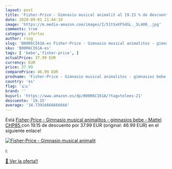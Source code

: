 ```yaml
---
layout: post
title: 'Fisher-Price - Gimnasio musical animalit al 19.15 % de descuento'
date: 2020-09-01 21:44:10
image: 'https://m.media-amazon.com/images/I/51tSxKF5dGL._SL400_.jpg'
comments: true
category: ofertas
author: ring
slug: 'B00R6CI61A-es Fisher-Price - Gimnasio musical animalitos - gimnasios...'
sku: 'B00R6CI61A-es'
tags: [ 'bebe','fisher-price', ]
actualPrice: 37.99 EUR
currency: EUR
price: 37.99
comparePrice: 46.99 EUR
prodname: 'Fisher-Price - Gimnasio musical animalitos - gimnasios bebe -  Mattel CHP85 '
country: 'es'
flag: '🇪🇸'
brand: ''
buyurl: 'https://www.amazon.es/dp/B00R6CI61A/?tag=tolees-21'
descuento: '19.15'
average: '34.73916666666666'
---
```


Está [Fisher-Price - Gimnasio musical animalitos - gimnasios bebe -  Mattel CHP85 ](https://www.amazon.es/dp/B00R6CI61A/?tag=tolees-21) con 19.15 de descuento por 37.99 EUR (original: 46.99 EUR) en el siguiente enlace!

[![Fisher-Price - Gimnasio musical animalit](https://m.media-amazon.com/images/I/51tSxKF5dGL._SL400_.jpg)](https://www.amazon.es/dp/B00R6CI61A/?tag=tolees-21)

ℹ️:


[🛒 Ver la oferta!!](https://www.amazon.es/dp/B00R6CI61A/?tag=tolees-21)
